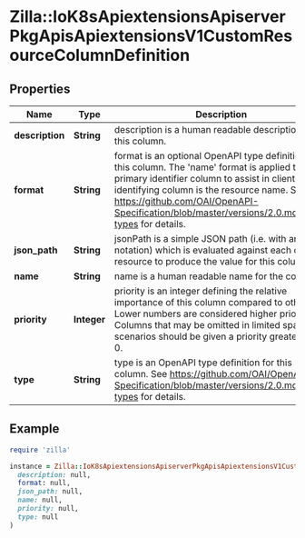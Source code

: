 # Zilla::IoK8sApiextensionsApiserverPkgApisApiextensionsV1CustomResourceColumnDefinition

## Properties

| Name | Type | Description | Notes |
| ---- | ---- | ----------- | ----- |
| **description** | **String** | description is a human readable description of this column. | [optional] |
| **format** | **String** | format is an optional OpenAPI type definition for this column. The &#39;name&#39; format is applied to the primary identifier column to assist in clients identifying column is the resource name. See https://github.com/OAI/OpenAPI-Specification/blob/master/versions/2.0.md#data-types for details. | [optional] |
| **json_path** | **String** | jsonPath is a simple JSON path (i.e. with array notation) which is evaluated against each custom resource to produce the value for this column. |  |
| **name** | **String** | name is a human readable name for the column. |  |
| **priority** | **Integer** | priority is an integer defining the relative importance of this column compared to others. Lower numbers are considered higher priority. Columns that may be omitted in limited space scenarios should be given a priority greater than 0. | [optional] |
| **type** | **String** | type is an OpenAPI type definition for this column. See https://github.com/OAI/OpenAPI-Specification/blob/master/versions/2.0.md#data-types for details. |  |

## Example

```ruby
require 'zilla'

instance = Zilla::IoK8sApiextensionsApiserverPkgApisApiextensionsV1CustomResourceColumnDefinition.new(
  description: null,
  format: null,
  json_path: null,
  name: null,
  priority: null,
  type: null
)
```

